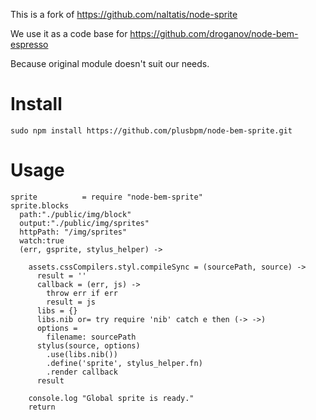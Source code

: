 This is a fork of https://github.com/naltatis/node-sprite

We use it as a code base for https://github.com/droganov/node-bem-espresso

Because original module doesn't suit our needs.

# Install
```
sudo npm install https://github.com/plusbpm/node-bem-sprite.git
```

# Usage
```
sprite          = require "node-bem-sprite"
sprite.blocks 
  path:"./public/img/block"
  output:"./public/img/sprites"
  httpPath: "/img/sprites"
  watch:true
  (err, gsprite, stylus_helper) ->

    assets.cssCompilers.styl.compileSync = (sourcePath, source) ->
      result = ''
      callback = (err, js) ->
        throw err if err
        result = js
      libs = {}
      libs.nib or= try require 'nib' catch e then (-> ->)
      options = 
        filename: sourcePath
      stylus(source, options)
        .use(libs.nib())
        .define('sprite', stylus_helper.fn)
        .render callback
      result

    console.log "Global sprite is ready."
    return
```